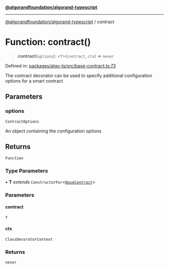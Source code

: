 [**@algorandfoundation/algorand-typescript**](../README.md)

***

[@algorandfoundation/algorand-typescript](../README.md) / contract

# Function: contract()

> **contract**(`options`): \<`T`\>(`contract`, `ctx`) => `never`

Defined in: [packages/algo-ts/src/base-contract.ts:73](https://github.com/algorandfoundation/puya-ts/blob/main/packages/algo-ts/src/base-contract.ts#L73)

The contract decorator can be used to specify additional configuration options for a smart contract

## Parameters

### options

`ContractOptions`

An object containing the configuration options

## Returns

`Function`

### Type Parameters

• **T** *extends* `ConstructorFor`\<[`BaseContract`](../classes/BaseContract.md)\>

### Parameters

#### contract

`T`

#### ctx

`ClassDecoratorContext`

### Returns

`never`
